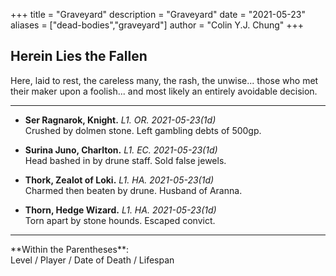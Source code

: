 +++ 
title = "Graveyard" 
description = "Graveyard" 
date = "2021-05-23" 
aliases = ["dead-bodies","graveyard"] 
author = "Colin Y.J. Chung" 
+++

## Herein Lies the Fallen

Here, laid to rest, the careless many, the rash, the unwise... those who met their maker upon a foolish... and most likely an entirely avoidable decision.

<hr/>

* **Ser Ragnarok, Knight.** _L1. OR. 2021-05-23(1d)_ 
<br/>Crushed by dolmen stone. Left gambling debts of 500gp.

* **Surina Juno, Charlton.** _L1. EC. 2021-05-23(1d)_ 
<br/>Head bashed in by drune staff. Sold false jewels.

* **Thork, Zealot of Loki.** _L1. HA. 2021-05-23(1d)_
<br/>Charmed then beaten by drune. Husband of Aranna.

* **Thorn, Hedge Wizard.** _L1. HA. 2021-05-23(1d)_
<br/>Torn apart by stone hounds. Escaped convict.


<hr/>
**Within the Parentheses**: 
<br/>Level / Player / Date of Death / Lifespan
